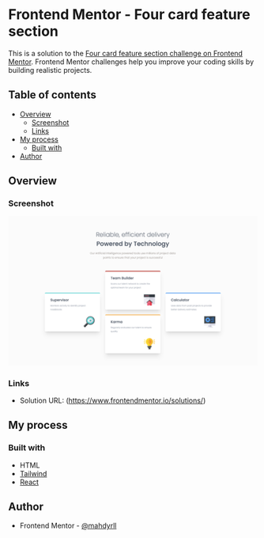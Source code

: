 # Frontend Mentor - Four card feature section

This is a solution to the [Four card feature section challenge on Frontend Mentor](https://www.frontendmentor.io/challenges/four-card-feature-section-weK1eFYK/hub). Frontend Mentor challenges help you improve your coding skills by building realistic projects. 

## Table of contents

- [Overview](#overview)
  - [Screenshot](#screenshot)
  - [Links](#links)
- [My process](#my-process)
  - [Built with](#built-with)
- [Author](#author)

## Overview

### Screenshot

![](./public/screencapture-localhost-5173-2024-10-16-00_12_07.png)


### Links

- Solution URL: (https://www.frontendmentor.io/solutions/)

## My process

### Built with

-  HTML
- [Tailwind](https://tailwindcss.com/)
- [React](https://react.dev/)

## Author

- Frontend Mentor - [@mahdyrll](https://www.frontendmentor.io/profile/mahdyrll)

